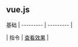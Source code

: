 ## vue.js
 基础 
| --------- | --------- |

| 指令 | [查看效果](https://e-greehe.github.io/vue.js/基础/指令.html) |
